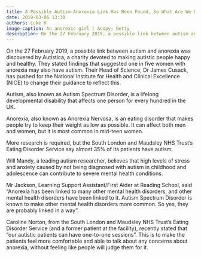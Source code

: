 ```yaml
---
title: A Possible Autism-Anorexia Link Has Been Found, So What Are We Doing About It?
date: 2019-03-06 13:38
authors: Luke H
image-caption: An anorexic girl | &copy; Getty
description: On the 27 February 2019, a possible link between autism and anorexia was discovered by Autistica, a charity devoted to making autistic people happy and healthy. They stated findings that suggested one in five women with anorexia may also have autism. Their Head of Science, Dr James Cusack, has pushed for the National Institute for Health and Clinical Excellence (NICE) to change their guidance to reflect this.
---
```


On the 27 February 2019, a possible link between autism and anorexia was discovered by Autistica, a charity devoted to making autistic people happy and healthy. They stated findings that suggested one in five women with anorexia may also have autism. Their Head of Science, Dr James Cusack, has pushed for the National Institute for Health and Clinical Excellence (NICE) to change their guidance to reflect this.

Autism, also known as Autism Spectrum Disorder, is a lifelong developmental disability that affects one person for every hundred in the UK.

Anorexia, also known as Anorexia Nervosa, is an eating disorder that makes people try to keep their weight as low as possible. It can affect both men and women, but it is most common in mid-teen women.

More research is required, but the South London and Maudsley NHS Trust’s Eating Disorder Service say almost 35% of its patients have autism.

Will Mandy, a leading autism researcher, believes that high levels of stress and anxiety caused by not being diagnosed with autism in childhood and adolescence can contribute to severe mental health conditions.

Mr Jackson, Learning Support Assistant/First Aider at Reading School, said “Anorexia has been linked to many other mental health disorders, and other mental health disorders have been linked to it. Autism Spectrum Disorder is known to make other mental health disorders more common. So yes, they are probably linked in a way”.

Caroline Norton, from the South London and Maudsley NHS Trust’s Eating Disorder Service (and a former patient at the facility), recently stated that “our autistic patients can have one-to-one sessions”. This is to make the patients feel more comfortable and able to talk about any concerns about anorexia, without feeling like people will judge them for it.

